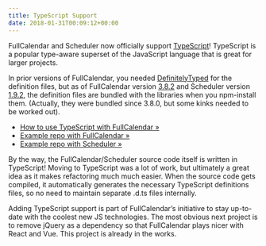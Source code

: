 ```yaml
---
title: TypeScript Support
date: 2018-01-31T00:09:12+00:00
---
```


FullCalendar and Scheduler now officially support [TypeScript](https://www.typescriptlang.org/)! TypeScript is a popular type-aware superset of the JavaScript language that is great for larger projects.

In prior versions of FullCalendar, you needed [DefinitelyTyped](http://definitelytyped.org/) for the definition files, but as of FullCalendar version [3.8.2](https://github.com/fullcalendar/fullcalendar/releases/tag/v3.8.2) and Scheduler version [1.9.2](https://github.com/fullcalendar/fullcalendar-scheduler/releases/tag/v1.9.2), the definition files are bundled with the libraries when you npm-install them. (Actually, they were bundled since 3.8.0, but some kinks needed to be worked out).

* [How to use TypeScript with FullCalendar »](https://fullcalendar.io/docs/typescript/)
* [Example repo with FullCalendar »](https://github.com/fullcalendar/typescript-example)
* [Example repo with Scheduler »](https://github.com/fullcalendar/scheduler-typescript-example)

By the way, the FullCalendar/Scheduler source code itself is written in TypeScript! Moving to TypeScript was a lot of work, but ultimately a great idea as it makes refactoring much much easier. When the source code gets compiled, it automatically generates the necessary TypeScript definitions files, so no need to maintain separate .d.ts files internally.

Adding TypeScript support is part of FullCalendar&#8217;s initiative to stay up-to-date with the coolest new JS technologies. The most obvious next project is to remove jQuery as a dependency so that FullCalendar plays nicer with React and Vue. This project is already in the works.
